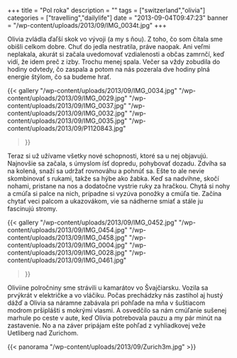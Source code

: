 +++
title = "Pol roka"
description = ""
tags = ["switzerland","olivia"]
categories = ["travelling","dailylife"]
date = "2013-09-04T09:47:23"
banner = "/wp-content/uploads/2013/09/IMG_0034t.jpg"
+++

Olivia zvládla ďaľší skok vo vývoji (a my s ňou). Z toho, čo som čítala sme obišli celkom dobre. Chuť do jedla nestratila, práve naopak. Ani veľmi neplakala, akurát si začala uvedomovať
vzdialenosti a občas zamrnčí, keď vidí, že idem preč z izby. Trochu menej spala. Večer sa vždy
zobudila do hodiny odvtedy, čo zaspala a potom na nás pozerala dve hodiny plná energie štýlom, čo
sa budeme hrať.

{{< gallery
    "/wp-content/uploads/2013/09/IMG_0034.jpg"
    "/wp-content/uploads/2013/09/IMG_0029.jpg"
    "/wp-content/uploads/2013/09/IMG_0037.jpg"
    "/wp-content/uploads/2013/09/IMG_0032.jpg"
    "/wp-content/uploads/2013/09/IMG_0035.jpg"
    "/wp-content/uploads/2013/09/P1120843.jpg"
>}}

Teraz si už užívame všetky nové schopnosti, ktoré sa u nej objavujú. Najnovšie sa začala, s úmyslom
ísť dopredu, pohybovať dozadu. Zdvíha sa na kolená, snaží sa udržať rovnováhu a pohnúť sa. Ešte to
ale nevie skombinovať s rukami, takže sa hýbe ako žabka. Keď sa nadvihne, skočí nohami, pristane na
nos a dodatočne vystrie ruky za hračkou. Chytá si nohy a cmúľa si palce na nich, prípadne si vyzúva
ponožky a cmúľa tie. Začína chytať veci palcom a ukazovákom, vie sa nádherne smiať a stále ju
fascinujú stromy.

{{< gallery
    "/wp-content/uploads/2013/09/IMG_0452.jpg"
    "/wp-content/uploads/2013/09/IMG_0454.jpg"
    "/wp-content/uploads/2013/09/IMG_0458.jpg"
    "/wp-content/uploads/2013/09/IMG_0004.jpg"
    "/wp-content/uploads/2013/09/IMG_0028.jpg"
    "/wp-content/uploads/2013/09/IMG_0461.jpg"
>}}

Oliviine polročniny sme strávili u kamarátov vo Švajčiarsku. Vozila sa prvýkrát v električke a vo
vláčiku. Počas prechádzky nás zastihol aj hustý dážď a Olivia sa náramne zabávala pri pohľade na
mňa v šuštiacom modrom pršiplášti s mokrými vlasmi. A osvedčilo sa nám cmúľanie sušenej marhule po
ceste v aute, keď Olivia potrebovala pauzu a my pár minút na zastavenie. No a na záver pripájam
ešte pohľad z vyhliadkovej veže Uetliberg nad Zurichom.

{{< panorama "/wp-content/uploads/2013/09/Zurich3m.jpg"  >}}